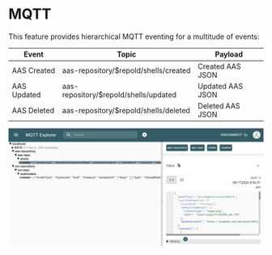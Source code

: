 # MQTT
This feature provides hierarchical MQTT eventing for a multitude of events:

| Event       | Topic                                  | Payload          |
| ----------- | -------------------------------------- | ---------------- |
| AAS Created | aas-repository/\$repoId/shells/created | Created AAS JSON |
| AAS Updated | aas-repository/\$repoId/shells/updated | Updated AAS JSON |
| AAS Deleted | aas-repository/\$repoId/shells/deleted | Deleted AAS JSON |

![MQTT Feature](./images/mqtt-feature.png)